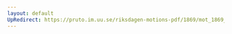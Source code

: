 ```yaml
---
layout: default
UpRedirect: https://pruto.im.uu.se/riksdagen-motions-pdf/1869/mot_1869__ak__313/mot_1869__ak__313-001.pdf
---
```

